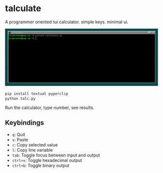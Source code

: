 # talculate

A programmer oriented tui calculator. simple keys. minimal ui.

![talc](public/preview.gif)


```
pip install textual pyperclip
python talc.py
```

Run the calculator, type number, see results.

## Keybindings

- `q`: Quit
- `v`: Paste
- `c`: Copy selected value
- `l`: Copy line variable
- `tab`: Toggle focus between input and output
- `ctrl+x`: Toggle hexadecimal output
- `ctrl+b`: Toggle binary output
